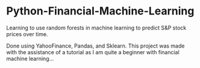 # Python-Financial-Machine-Learning
Learning to use random forests in machine learning to predict S&amp;P stock prices over time.

Done using YahooFinance, Pandas, and Sklearn. This project was made with the assistance of a tutorial as I am quite a beginner with financial machine learning...
